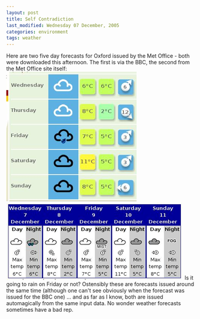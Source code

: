 ```yaml
---
layout: post
title: Self Contradiction
last_modified: Wednesday 07 December, 2005
categories: environment
tags: weather
---
```

Here are two five day forecasts for Oxford issued by the Met Office - both were downloaded this afternoon. The first is via the BBC, the second from the Met Office site itself: ![Image: IMAGE: static/2005/12/07/BBC.Oxford.jpg ](/assets/images/2005-12-07-BBC.Oxford.jpg) ![Image: IMAGE: static/2005/12/07/MetO.Oxford.jpg ](/assets/images/2005-12-07-MetO.Oxford.jpg) Is it going to rain on Friday or not? Ostensibly these are forecasts issued around the same time (although one can't see obviously when the forecast was issued for the BBC one) ...  and as far as I know, both are issued automagically from the same input data. No wonder weather forecasts sometimes have a bad rep.
